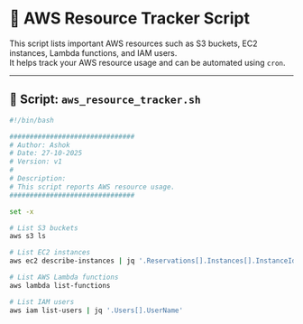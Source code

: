 # 🧩 AWS Resource Tracker Script

This script lists important AWS resources such as S3 buckets, EC2 instances, Lambda functions, and IAM users.  
It helps track your AWS resource usage and can be automated using `cron`.

---

## 📜 Script: `aws_resource_tracker.sh`

```bash
#!/bin/bash

###############################
# Author: Ashok
# Date: 27-10-2025
# Version: v1
#
# Description:
# This script reports AWS resource usage.
###############################

set -x

# List S3 buckets
aws s3 ls

# List EC2 instances
aws ec2 describe-instances | jq '.Reservations[].Instances[].InstanceId'

# List AWS Lambda functions
aws lambda list-functions

# List IAM users
aws iam list-users | jq '.Users[].UserName'
